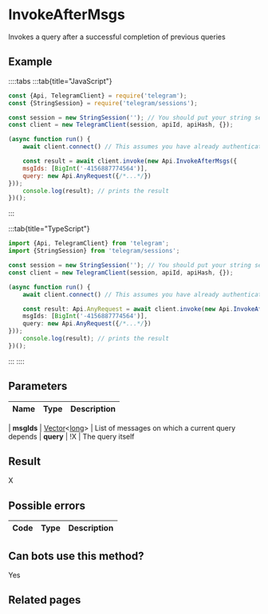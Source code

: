 # InvokeAfterMsgs

Invokes a query after a successful completion of previous queries



## Example

::::tabs
:::tab{title="JavaScript"}
```js
const {Api, TelegramClient} = require('telegram');
const {StringSession} = require('telegram/sessions');

const session = new StringSession(''); // You should put your string session here
const client = new TelegramClient(session, apiId, apiHash, {});

(async function run() {
    await client.connect() // This assumes you have already authenticated with .start()

    const result = await client.invoke(new Api.InvokeAfterMsgs({
    msgIds: [BigInt('-4156887774564')],
    query: new Api.AnyRequest({/*...*/})
}));
    console.log(result); // prints the result
})();
```
:::

:::tab{title="TypeScript"}
```ts
import {Api, TelegramClient} from 'telegram';
import {StringSession} from 'telegram/sessions';

const session = new StringSession(''); // You should put your string session here
const client = new TelegramClient(session, apiId, apiHash, {});

(async function run() {
    await client.connect() // This assumes you have already authenticated with .start()

    const result: Api.AnyRequest = await client.invoke(new Api.InvokeAfterMsgs({
    msgIds: [BigInt('-4156887774564')],
    query: new Api.AnyRequest({/*...*/})
}));
    console.log(result); // prints the result
})();
```
:::
::::



## Parameters

| Name | Type | Description |
| :--: | ---- | ----------- |

| **msgIds** | [Vector](https://core.telegram.org/type/Vector%20t)<[long](https://core.telegram.org/type/long)> | List of messages on which a current query depends 
| **query** | !X | The query itself 


## Result

X



## Possible errors

| Code | Type | Description |
| :--: | ---- | ----------- |



## Can bots use this method?

Yes

## Related pages


